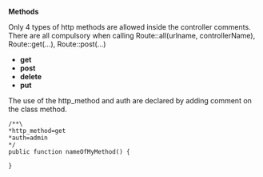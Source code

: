 
**Methods**

Only 4 types of http methods are allowed inside the controller comments.
There are all compulsory when calling Route::all(urlname, controllerName), Route::get(...), Route::post(...)
- **get**
- **post**
- **delete**
- **put**

The use of the http_method and auth are declared by adding comment on the class method.

```
/**\
*http_method=get
*auth=admin
*/
public function nameOfMyMethod() {

}
```



